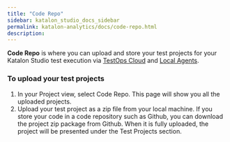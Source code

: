 ```yaml
---
title: "Code Repo" 
sidebar: katalon_studio_docs_sidebar
permalink: katalon-analytics/docs/code-repo.html 
description: 
---
```

**Code Repo** is where you can upload and store your test projects for your Katalon Studio test execution via [TestOps Cloud](grid-testops-cloud.html) and [Local Agents](grid-local-agents.html). 

### To upload your test projects 
1. In your Project view, select Code Repo. This page will show you all the uploaded projects.  
2. Upload your test project as a zip file from your local machine. If you store your code in a code repository such as Github, you can download the project zip package from Github. When it is fully uploaded, the project will be presented under the Test Projects section.

